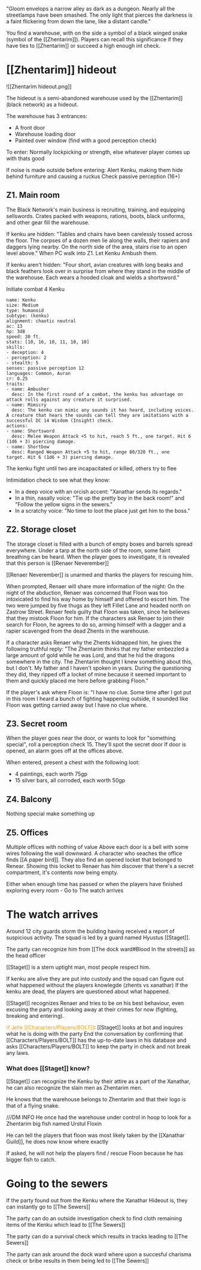 "Gloom envelops a narrow alley as dark as a dungeon. Nearly all the streetlamps have been smashed. The only light that pierces the darkness is a faint flickering from down the lane, like a distant candle."

You find a warehouse, with on the side a symbol of a black winged snake (symbol of the [[Zhentarim]]).
Players can recall this significance if they have ties to [[Zhentarim]] or succeed a high enough int check.


# [[Zhentarim]] hideout
![[Zhentarim hideout.png]]


The hideout is a semi-abandoned warehouse used by the [[Zhentarim]] (black network) as a hideout.

The warehouse has 3 entrances:
- A front door
- Warehouse loading door
- Painted over window (find with a good perception check)

To enter:
Normally lockpicking or strength, else whatever player comes up with thats good

If noise is made outside before entering:
Alert Kenku, making them hide behind furniture and causing a ruckus
Check passive perception (16+)



## Z1. Main room

The Black Network's main business is recruiting, training, and equipping sellswords. Crates packed with weapons, rations, boots, black uniforms, and other gear fill the warehouse.

If kenku are hidden:
"Tables and chairs have been carelessly tossed across the floor. The corpses of a dozen men lie along the walls, their rapiers and daggers lying nearby. On the north side of the area, stairs rise to an open level above."
When PC walk into Z1. Let Kenku Ambush them.

If kenku aren't hidden:
"Four short, avian creatures with long beaks and black feathers look over in surprise from where they stand in the middle of the warehouse. Each wears a hooded cloak and wields a shortsword."

Initiate combat
4 Kenku 

```statblock
name: Kenku
size: Medium
type: humanoid
subtype: (kenku)
alignment: chaotic neutral
ac: 13
hp: 3d8
speed: 30 ft.
stats: [10, 16, 10, 11, 10, 10]
skills:
- deception: 4
- perception: 2
- stealth: 5
senses: passive perception 12
languages: Common, Auran
cr: 0.25
traits:
- name: Ambusher
  desc: In the first round of a combat, the kenku has advantage on attack rolls against any creature it surprised.
- name: Mimicry
  desc: The kenku can mimic any sounds it has heard, including voices. A creature that hears the sounds can tell they are imitations with a successful DC 14 Wisdom (Insight) check.
actions:
- name: Shortsword 
  desc: Melee Weapon Attack +5 to hit, reach 5 ft., one target. Hit 6 (1d6 + 3) piercing damage.
- name: Shortbow 
  desc: Ranged Weapon Attack +5 to hit, range 80/320 ft., one target. Hit 6 (1d6 + 3) piercing damage.
```

The kenku fight until two are incapacitated or killed, others try to flee

Intimidation check to see what they know:
- In a deep voice with an orcish accent: "Xanathar sends its regards."
- In a thin, nasally voice: "Tie up the pretty boy in the back room!" and "Follow the yellow signs in the sewers."
- In a scratchy voice: "No time to loot the place just get him to the boss."



## Z2. Storage closet

The storage closet is filled with a bunch of empty boxes and barrels spread everywhere. Under a tarp at the north side of the room, some faint breathing can be heard.
When the player goes to investigate, it is revealed that this person is [[Renaer Neverember]] 

[[Renaer Neverember]] is unarmed and thanks the players for rescuing him. 

When prompted, Renaer will share more information of the night:
On the night of the abduction, Renaer was concerned that Floon was too intoxicated to find his way home by himself and offered to escort him. The two were jumped by five thugs as they left Fillet Lane and headed north on Zastrow Street.
Renaer feels guilty that Floon was taken, since he believes that they mistook Floon for him.
If the characters ask Renaer to join their search for Floon, he agrees to do so, arming himself with a dagger and a rapier scavenged from the dead Zhents in the warehouse.

If a character asks Renaer why the Zhents kidnapped him, he gives the following truthful reply:
"The Zhentarim thinks that my father embezzled a large amount of gold while he was Lord, and that he hid the dragons somewhere in the city. The Zhentarim thought I knew something about this, but I don't. My father and I haven't spoken in years. During the questioning they did, they ripped off a locket of mine because it seemed important to them and quickly placed me here before grabbing Floon."

If the player's ask where Floon is:
"I have no clue. Some time after I got put in this room I heard a bunch of fighting happening outside, it sounded like Floon was getting carried away but I have no clue where. 


## Z3. Secret room
When the player goes near the door, or wants to look for "something special", roll a perception check 15. They'll spot the secret door
If door is opened, an alarm goes off at the offices above. 

When entered, present a chest with the following loot:
- 4 paintings, each worth 75gp
- 15 silver bars, all corroded, each worth 50gp



## Z4. Balcony
Nothing special make something up


## Z5. Offices 
Multiple offices with nothing of value
Above each door is a bell with some wires following the wall downward.
A character who seaches the office finds [[A paper bird]]. 
They also find an opened locket that belonged to Renear. Showing this locket to Renaer has him discover that there's a secret compartment, it's contents now being empty. 





Either when enough time has passed or when the players have finished exploring every room - Go to The watch arrives 






# The watch arrives

Around 12 city guards storm the building having received a report of suspicious activity. 
The squad is led by a guard named Hyustus [[Staget]].

The party can recognize him from [[The dock ward#Blood In the streets]] as the head officer

[[Staget]] is a stern uptight man, most people respect him. 

If kenku are alive they are put into custody and the squad can figure out what happened without the players knowlegde (zhents vs xanathar)
If the kenku are dead, the players are questioned about what happened.

[[Staget]] recognizes Renaer and tries to be on his best behaviour, even excusing the party and looking away at their crimes for now (fighting, breaking and entering).


<font style="color:orange">If Jelle [[Characters/Players/BOLT]]</font>: [[Staget]] looks at bot and inquires what he is doing with the party 
End the conversation by confirming that [[Characters/Players/BOLT]] has the up-to-date laws in his database and asks [[Characters/Players/BOLT]] to keep the party in check and not break any laws. 


### What does [[Staget]] know?

[[Staget]] can recognize the Kenku by their attire as a part of the Xanathar, he can also recognize the slain men as Zhentarim men. 

He knows that the warehouse belongs to Zhentarim and that their logo is that of a flying snake. 

///DM INFO He once had the warehouse under control in hoop to look for a Zhentarim big fish named Urstul Floxin

He can tell the players that floon was most likely taken by the [[Xanathar Guild]], he does now know where exactly

If asked, he will not help the players find / rescue Floon because he has bigger fish to catch. 



# Going to the sewers 

If the party found out from the Kenku where the Xanathar Hideout is, they can instantly go to [[The Sewers]]

The party can do an outside investigation check to find cloth remaining items of the Kenku which lead to [[The Sewers]] 

The party can do a survival check which results in tracks leading to [[The Sewers]] 

The party can ask around the dock ward where upon a succesful charisma check or bribe results in them being led to [[The Sewers]] 